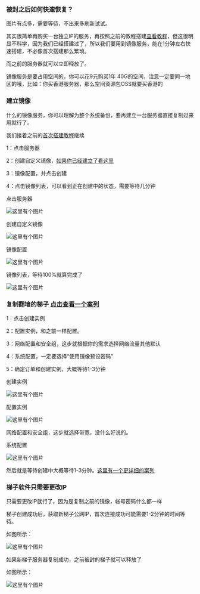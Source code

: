 ### 被封之后如何快速恢复？

图片有点多，需要等待，不出来多刷新试试。

其实很简单再购买一台独立IP的服务，再按照之前的教程搭建[查看教程](./ALIYUN.md)，但这很明显不科学，因为我们已经搭建过了，所以我们要用到镜像服务，能在1分钟左右快速搭建，不必像首次搭建那么繁琐。

而之前的服务器就可以立即释放了。

镜像服务是要占用空间的，你可以花9元购买1年 40G的空间，注意一定要同一地区的哦，比如：你买香港服务器，那么空间资源包OSS就要买香港的

### 建立镜像

什么的镜像服务，你可以理解为整个系统备份，要再建立一台服务器直接复制过来用就行了。

我们接着之前的[首次搭建教程](./ALIYUN.md)继续

1：点击服务器

2：创建自定义镜像，[如果你已经建立了看这里](./ALIYUN_COPY.md)

3：镜像配置，并点击创建

4：点击镜像列表，可以看到正在创建中的状态，需要等待几分钟

点击服务器

![这里有个图片](http://47.52.254.110:8096/scientific_internet_access/img/aliyun/41.jpg)

创建自定义镜像

![这里有个图片](http://47.52.254.110:8096/scientific_internet_access/img/aliyun/42.jpg)

镜像配置

![这里有个图片](http://47.52.254.110:8096/scientific_internet_access/img/aliyun/43.jpg)

镜像列表，等待100%就算完成了

![这里有个图片](http://47.52.254.110:8096/scientific_internet_access/img/aliyun/44.jpg)

### 复制翻墙的梯子 [点击查看一个案列](./ALIYUN_COPY.md)

1：点击创建实例

2：配置实例，和之前一样配置。

3：网络配置和安全组，这步就根据你的需求选择网络流量其他默认

4：系统配置，一定要选择“使用镜像预设密码”

5：确定订单和创建实例，大概等待1-3分钟

创建实例

![这里有个图片](http://47.52.254.110:8096/scientific_internet_access/img/aliyun/45.jpg)

配置实例

![这里有个图片](http://47.52.254.110:8096/scientific_internet_access/img/aliyun/47.jpg)

网络配置和安全组，这步就选择带宽，没什么好说的。

系统配置

![这里有个图片](http://47.52.254.110:8096/scientific_internet_access/img/aliyun/46.jpg)

然后就是等待创建中大概等待1-3分钟。[这里有一个更详细的案列](./ALIYUN_COPY.md)

### 梯子软件只需要更改IP

只需要更改IP就行了，因为是复制之前的镜像，帐号密码什么都一样

梯子创建成功后，获取新梯子公网IP，首次连接成功可能需要1-2分钟的时间等待。

如图所示：

![这里有个图片](http://47.52.254.110:8096/scientific_internet_access/img/aliyun/48.jpg)

如果新梯子服务器复制成功，之前被封的梯子就可以释放了

如图所示：

![这里有个图片](http://47.52.254.110:8096/scientific_internet_access/img/aliyun/49.jpg)











